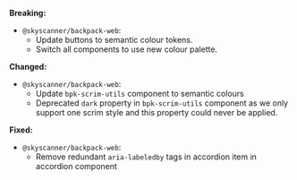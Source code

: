 **Breaking:**

- `@skyscanner/backpack-web`:
  - Update buttons to semantic colour tokens.
  - Switch all components to use new colour palette.

**Changed:**

- `@skyscanner/backpack-web`:
  - Update `bpk-scrim-utils` component to semantic colours
  - Deprecated `dark` property in `bpk-scrim-utils` component as we only support one scrim style and this property could never be applied.

**Fixed:**

- `@skyscanner/backpack-web`:
  - Remove redundant `aria-labeledby` tags in accordion item in accordion component
